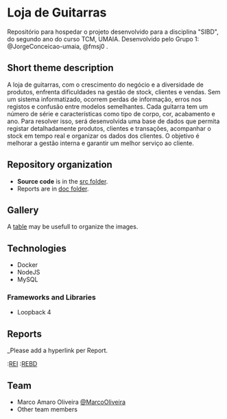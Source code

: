 # Loja de Guitarras

Repositório para hospedar o projeto desenvolvido para a disciplina "SIBD", do segundo ano do curso TCM, UMAIA. Desenvolvido pelo Grupo 1: @JorgeConceicao-umaia, @fmsj0 .

## Short theme description

A loja de guitarras, com o crescimento do negócio e a diversidade de produtos, enfrenta dificuldades na gestão de stock, clientes e vendas. Sem um sistema informatizado, ocorrem perdas de informação, erros nos registos e confusão entre modelos semelhantes. Cada guitarra tem um número de série e características como tipo de corpo, cor, acabamento e ano. Para resolver isso, será desenvolvida uma base de dados que permita registar detalhadamente produtos, clientes e transações, acompanhar o stock em tempo real e organizar os dados dos clientes. O objetivo é melhorar a gestão interna e garantir um melhor serviço ao cliente.

## Repository organization

* **Source code** is in the [src folder](src/).
* Reports are in [doc folder](doc/).

## Gallery

A [table](https://www.markdownguide.org/extended-syntax/#tables) may be usefull to organize the images.

## Technologies

* Docker
* NodeJS
* MySQL

### Frameworks and Libraries

* Loopback 4

## Reports
_Please add a hyperlink per Report.

:[REI](docs/rei/rei00.md)
:[REBD](docs/rebd/rebd00.md)

## Team
* Marco Amaro Oliveira [@MarcoOliveira](https://github.com/marcoamarooliveira)
* Other team members
